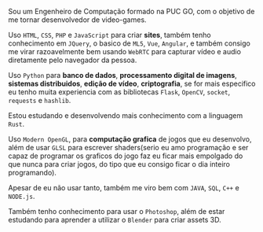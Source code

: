
Sou um Engenheiro de Computação formado na PUC GO, com o objetivo de me tornar desenvolvedor de video-games.

Uso <code>HTML</code>, <code>CSS</code>, <code>PHP</code> e <code>JavaScript</code> para criar <b>sites</b>, também tenho conhecimento em <code>JQuery</code>, o basico de <code>ML5</code>, <code>Vue</code>, <code>Angular</code>, e também consigo me virar razoavelmente bem usando <code>WebRTC</code> para capturar vídeo e audio diretamente pelo navegador da pessoa.

Uso <code>Python</code> para <b>banco de dados</b>, <b>processamento digital de imagens</b>, <b>sistemas distribuidos</b>, <b>edição de vídeo</b>, <b>criptografia</b>, se for mais especifico eu tenho muita experiencia com as bibliotecas <code>Flask</code>, <code>OpenCV</code>, <code>socket</code>, <code>requests</code> e <code>hashlib</code>.

Estou estudando e desenvolvendo mais conhecimento com a linguagem <code>Rust</code>.

Uso <code>Modern OpenGL</code>, para <b>computação grafica</b> de jogos que eu desenvolvo, além de usar <code>GLSL</code> para escrever shaders(serio eu amo programação e ser capaz de programar os graficos do jogo faz eu ficar mais empolgado do que nunca para criar jogos, do tipo que eu consigo ficar o dia inteiro programando).

Apesar de eu não usar tanto, também me viro bem com <code>JAVA</code>, <code>SQL</code>, <code>C++</code> e <code>NODE.js</code>.

Também tenho conhecimento para usar o <code>Photoshop</code>, além de estar estudando para aprender a utilizar o <code>Blender</code> para criar assets 3D.
